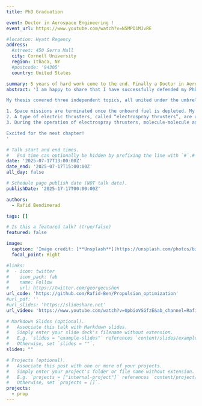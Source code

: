 ```yaml
---
title: PhD Graduation

event: Doctor in Aerospace Engineering ! 
event_url: https://www.youtube.com/watch?v=N5MPD1MJvRE

#location: Hyatt Regency
address:
  #street: 450 Serra Mall
  city: Cornell University
  region: Ithaca, NY
  #postcode: '94305'
  country: United States

summary: 5 years of hard work come to the end. Finally a Doctor in Aerospace Engineering!
abstract: 'I am happy to share that I have successfully defended my PhD thesis in Aerospace Engineering at Cornell University. I am immensely grateful to my advisor, Prof. Elaine Petro, my committee members, Prof. Dmitry Savransky and Prof. Anil Damle, and to all ASTRA Lab members and the Cornell community for being part of this amazing journey.

My thesis covered three independent topics, all united under the umbrella of space propulsion:

1. Space missions are terminated once the onboard fuel is depleted. My research develops an analytical framework to model and optimize on-orbit refueling.  
2. A type of electric thrusters, called “electrospray thrusters”, are used for the propulsion of small satellites and they utilize ionic liquids as propellant. My research builds a supervised machine learning classifier to identify whether an ionic liquid is a “suitable” or “unsuitable” propellant.  
3. During the operation of electrospray thrusters, molecule-molecule and molecule-wall collisions occur and lead to system degradation. My research uses Molecular Dynamics simulations to model these collisions and predict their outcomes.

Excited for the next chapter!
'

# Talk start and end times.
#   End time can optionally be hidden by prefixing the line with `#`.#
date: '2025-07-17T13:00:00Z'
date_end: '2025-07-17T15:00:00Z'
all_day: false

# Schedule page publish date (NOT talk date).
publishDate: '2025-17-17T00:00:00Z'

authors:
  - Rafid Bendimerad

tags: []

# Is this a featured talk? (true/false)
featured: false

image:
  caption: 'Image credit: [**Unsplash**](https://unsplash.com/photos/bzdhc5b3Bxs)'
  focal_point: Right

#links:
#  - icon: twitter
#    icon_pack: fab
#    name: Follow
#    url: https://twitter.com/georgecushen
url_code: 'https://github.com/Rafid-Ben/Propulsion_optimization'
#url_pdf: ''
#url_slides: 'https://slideshare.net'
url_video: 'https://www.youtube.com/watch?v=UpbioVSGfzE&ab_channel=RafidBendimerad'

# Markdown Slides (optional).
#   Associate this talk with Markdown slides.
#   Simply enter your slide deck's filename without extension.
#   E.g. `slides = "example-slides"` references `content/slides/example-slides.md`.
#   Otherwise, set `slides = ""`.
slides: ""

# Projects (optional).
#   Associate this post with one or more of your projects.
#   Simply enter your project's folder or file name without extension.
#   E.g. `projects = ["internal-project"]` references `content/project/deep-learning/index.md`.
#   Otherwise, set `projects = []`.
projects:
  - prop
---
```

